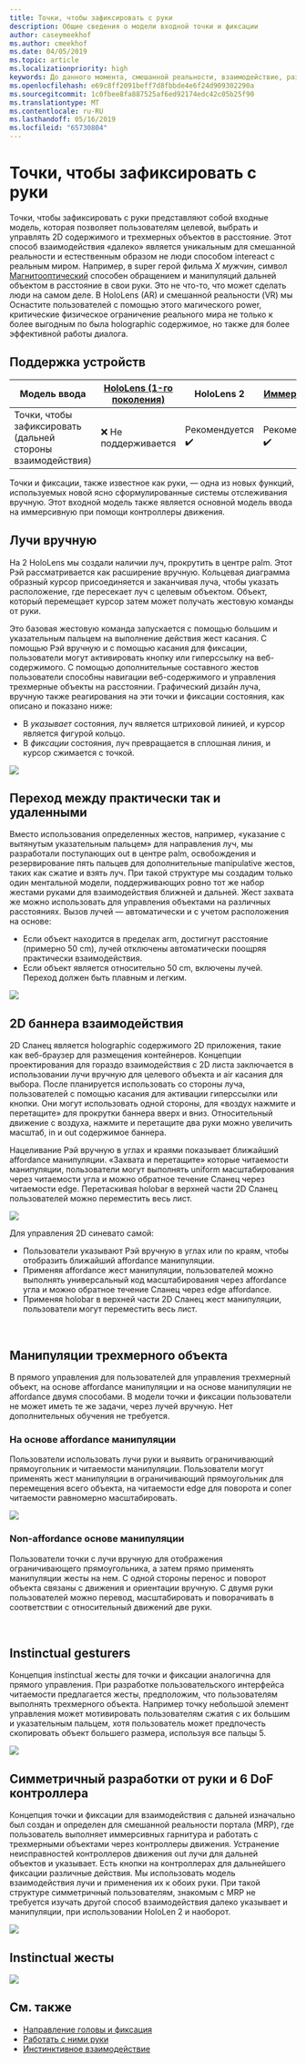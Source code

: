 ```yaml
---
title: Точки, чтобы зафиксировать с руки
description: Общие сведения о модели входной точки и фиксации
author: caseymeekhof
ms.author: cmeekhof
ms.date: 04/05/2019
ms.topic: article
ms.localizationpriority: high
keywords: До данного момента, смешанной реальности, взаимодействие, разработки, hololens, руки, точки и зафиксировать
ms.openlocfilehash: e69c8ff2091beff7d8fbbde4e6f24d909302290a
ms.sourcegitcommit: 1c0fbee8fa887525af6ed92174edc42c05b25f90
ms.translationtype: MT
ms.contentlocale: ru-RU
ms.lasthandoff: 05/16/2019
ms.locfileid: "65730804"
---
```

# <a name="point-and-commit-with-hands"></a>Точки, чтобы зафиксировать с руки
Точки, чтобы зафиксировать с руки представляют собой входные модель, которая позволяет пользователям целевой, выбрать и управлять 2D содержимого и трехмерных объектов в расстояние. Этот способ взаимодействия «далеко» является уникальным для смешанной реальности и естественным образом не люди способом intereact с реальным миром. Например, в super герой фильма *X мужчин*, символ [Магнитооптический](https://en.wikipedia.org/wiki/Magneto_(comics)) способен обращением и манипуляций дальней объектом в расстояние в свои руки. Это не что-то, что может сделать люди на самом деле. В HoloLens (AR) и смешанной реальности (VR) мы Оснастите пользователей с помощью этого магического power, критические физическое ограничение реального мира не только к более выгодным по была holographic содержимое, но также для более эффективной работы диалога.

## <a name="device-support"></a>Поддержка устройств

Модель ввода | [HoloLens (1-го поколения)](https://docs.microsoft.com/en-us/windows/mixed-reality/hololens-hardware-details) | HoloLens 2 | [Иммерсивную](https://docs.microsoft.com/en-us/windows/mixed-reality/immersive-headset-hardware-details) |
| ---------| -----| ----- | ---------|
Точки, чтобы зафиксировать (дальней стороны взаимодействия) | ❌ Не поддерживается | Рекомендуется ✔️ | Рекомендуется ✔️

Точки и фиксации, также известное как руки, — одна из новых функций, используемых новой ясно сформулированные системы отслеживания вручную. Этот входной модель также является основной модель ввода на иммерсивную при помощи контроллеры движения.

## <a name="hand-rays"></a>Лучи вручную

На 2 HoloLens мы создали наличии луч, прокрутить в центре palm. Этот Рэй рассматривается как расширение вручную. Кольцевая диаграмма образный курсор присоединяется и заканчивая луча, чтобы указать расположение, где пересекает луч с целевым объектом. Объект, который перемещает курсор затем может получать жестовую команды от руки.

Это базовая жестовую команда запускается с помощью большим и указательным пальцем на выполнение действия жест касания. С помощью Рэй вручную и с помощью касания для фиксации, пользователи могут активировать кнопку или гиперссылку на веб-содержимого. С помощью дополнительные составного жестов пользователи способны навигации веб-содержимого и управления трехмерные объекты на расстоянии. Графический дизайн луча, вручную также реагирования на эти точки и фиксации состояния, как описано и показано ниже: 

* В *указывает* состояния, луч является штриховой линией, и курсор является фигурой кольцо.
* В *фиксации* состояния, луч превращается в сплошная линия, и курсор сжимается с точкой.

![](images/Hand-Rays-720px.jpg)

## <a name="transition-between-near-and-far"></a>Переход между практически так и удаленными

Вместо использования определенных жестов, например, «указание с вытянутым указательным пальцем» для направления луч, мы разработали поступающих out в центре palm, освобождения и резервирование пять пальцев для дополнительные manipulative жестов, таких как сжатие и взять луч. При такой структуре мы создадим только один ментальной модели, поддерживающих ровно тот же набор жестами руками для взаимодействия ближней и дальней. Жест захвата же можно использовать для управления объектами на различных расстояниях. Вызов лучей — автоматически и с учетом расположения на основе:

*  Если объект находится в пределах arm, достигнут расстояние (примерно 50 cm), лучей отключены автоматически поощряя практически взаимодействия.
*  Если объект является относительно 50 cm, включены лучей. Переход должен быть плавным и легким.

![](images/Transition-Between-Near-And-Far-720px.jpg)

## <a name="2d-slate-interaction"></a>2D баннера взаимодействия

2D Сланец является holographic содержимого 2D приложения, такие как веб-браузер для размещения контейнеров. Концепции проектирования для гораздо взаимодействия с 2D листа заключается в использовании лучи вручную для целевого объекта и air касания для выбора. После планируется использовать со стороны луча, пользователей с помощью касания для активации гиперссылки или кнопки. Они могут использовать одной стороны, для «воздух нажмите и перетащите» для прокрутки баннера вверх и вниз. Относительный движение с воздуха, нажмите и перетащите два руки можно увеличить масштаб, in и out содержимое баннера.

Нацеливание Рэй вручную в углах и краями показывает ближайший affordance манипуляции. «Захвата и перетащите» которые читаемости манипуляции, пользователи могут выполнять uniform масштабирования через читаемости угла и можно обратное течение Сланец через читаемости edge. Перетаскивая holobar в верхней части 2D Сланец пользователей можно переместить весь лист.

![](images/2D-Slate-Interaction-Far-720px.jpg)

Для управления 2D синевато самой:<br>

* Пользователи указывают Рэй вручную в углах или по краям, чтобы отобразить ближайший affordance манипуляции. 
* Применяя affordance жест манипуляции, пользователей можно выполнять универсальный код масштабирования через affordance угла и можно обратное течение Сланец через edge affordance. 
* Применяя holobar в верхней части 2D Сланец жест манипуляции, пользователи могут переместить весь лист.<br>

<br>

## <a name="3d-object-manipulation"></a>Манипуляции трехмерного объекта

В прямого управления для пользователей для управления трехмерный объект, на основе affordance манипуляции и на основе манипуляции не affordance двумя способами. В модели точки и фиксации пользователи не может иметь те же задачи, через лучей вручную. Нет дополнительных обучения не требуется.<br>

### <a name="affordance-based-manipulation"></a>На основе affordance манипуляции
Пользователи использовать лучи руки и выявить ограничивающий прямоугольник и читаемости манипуляции. Пользователи могут применять жест манипуляции в ограничивающий прямоугольник для перемещения всего объекта, на читаемости edge для поворота и coner читаемости равномерно масштабировать. <br>

![](images/3D-Object-Manipulation-Far-720px.jpg) <br>


### <a name="non-affordance-based-manipulation"></a>Non-affordance основе манипуляции
Пользователи точки с лучи вручную для отображения ограничивающего прямоугольника, а затем прямо применять манипуляции жесты на нем. С одной стороны перенос и поворот объекта связаны с движения и ориентации вручную. С двумя руки пользователей можно перевод, масштабировать и поворачивать в соответствии с относительный движений две руки.<br>

<br>

## <a name="instinctual-gesturers"></a>Instinctual gesturers
Концепция instinctual жесты для точки и фиксации аналогична для прямого управления. При разработке пользовательского интерфейса читаемости предлагается жесты, предположим, что пользователям выполнять трехмерного объекта. Например точку небольшой элемент управления может мотивировать пользователям сжатия с их большим и указательным пальцем, хотя пользователь может предпочесть скопировать объект большего размера, используя все пальцы 5.

![](images/Instinctual-Gestures-Far-720px.jpg)<br>

## <a name="symmetric-design-between-hands-and-6-dof-controller"></a>Симметричный разработки от руки и 6 DoF контроллера 
Концепция точки и фиксации для взаимодействия с дальней изначально был создан и определен для смешанной реальности портала (MRP), где пользователь выполняет иммерсивных гарнитура и работать с трехмерными объектами через контроллеры движения. Устранение неисправностей контроллеров движения out лучи для дальней объектов и указывает. Есть кнопки на контроллерах для дальнейшего фиксации различные действия. Мы использовать модель взаимодействия лучи и применения их к обоих руки. При такой структуре симметричный пользователям, знакомым с MRP не требуется изучать другой способ взаимодействия далеко указывает и манипуляции, при использовании HoloLen 2 и наоборот.    

![](images/Symmetric-Design-For-Rays-720px.jpg)<br>

## <a name="instinctual-gestures"></a>Instinctual жесты

![](images/Instinctual-Gestures-Far-720px.jpg)

## <a name="see-also"></a>См. также
* [Направление головы и фиксация](gaze-and-commit.md)
* [Работать с ними руки](direct-manipulation.md)
* [Инстинктивное взаимодействие](interaction-fundamentals.md)

